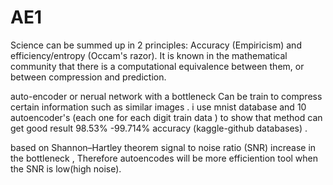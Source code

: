 # AE1
Science can be summed up in 2 principles: Accuracy (Empiricism) and efficiency/entropy (Occam's razor).
It is known in the mathematical community that there is a computational equivalence between them, or between compression and prediction.

auto-encoder or nerual network with a bottleneck Can be train to compress certain information such as similar images .
i use mnist database and 10 autoencoder's (each one for each digit train data ) to show that method can get good result 98.53% -99.714%  accuracy (kaggle-github databases) .

based on Shannon–Hartley theorem signal to noise ratio (SNR) increase in the  bottleneck ,
Therefore autoencodes will be more efficiention tool when the SNR is low(high noise).

